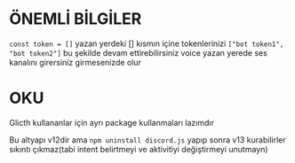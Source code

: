 # ÖNEMLİ BİLGİLER
``const token = []`` yazan yerdeki [] kısmın içine tokenlerinizi ``["bot token1", "bot token2"]`` bu şekilde devam ettirebilirsiniz voice yazan yerede ses kanalını girersiniz girmesenizde olur

# OKU
Glicth kullananlar için ayrı package kullanmaları lazımdır

Bu altyapı v12dir ama ``npm uninstall discord.js`` yapıp sonra v13 kurabilirler sıkıntı çıkmaz(tabi intent belirtmeyi ve aktivitiyi değiştirmeyi unutmayn)
